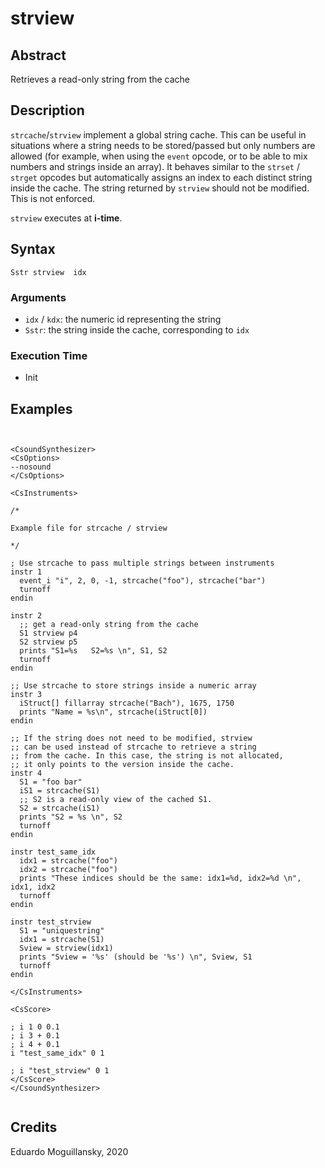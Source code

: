 # strview

## Abstract

Retrieves a read-only string from the cache


## Description

`strcache`/`strview` implement a global string cache. This can be useful in
situations where a string needs to be stored/passed but only numbers are allowed
(for example, when using the `event` opcode, or to be able to mix numbers and
strings inside an array). It behaves similar to the `strset` / `strget` opcodes
but automatically assigns an index to each distinct string inside the cache. The
string returned by `strview` should not be modified. This is not enforced.


`strview` executes at **i-time**.


## Syntax

    Sstr strview  idx

### Arguments

* `idx` / `kdx`: the numeric id representing the string
* `Sstr`: the string inside the cache, corresponding to `idx`

### Execution Time

* Init


## Examples

```csound


<CsoundSynthesizer>
<CsOptions>
--nosound
</CsOptions>

<CsInstruments>

/*

Example file for strcache / strview

*/

; Use strcache to pass multiple strings between instruments
instr 1
  event_i "i", 2, 0, -1, strcache("foo"), strcache("bar")
  turnoff
endin

instr 2
  ;; get a read-only string from the cache
  S1 strview p4
  S2 strview p5
  prints "S1=%s   S2=%s \n", S1, S2
  turnoff
endin

;; Use strcache to store strings inside a numeric array
instr 3
  iStruct[] fillarray strcache("Bach"), 1675, 1750
  prints "Name = %s\n", strcache(iStruct[0])
endin

;; If the string does not need to be modified, strview
;; can be used instead of strcache to retrieve a string
;; from the cache. In this case, the string is not allocated,
;; it only points to the version inside the cache. 
instr 4
  S1 = "foo bar"
  iS1 = strcache(S1)
  ;; S2 is a read-only view of the cached S1.
  S2 = strcache(iS1)
  prints "S2 = %s \n", S2
  turnoff
endin
  
instr test_same_idx
  idx1 = strcache("foo")
  idx2 = strcache("foo")
  prints "These indices should be the same: idx1=%d, idx2=%d \n", idx1, idx2
  turnoff
endin

instr test_strview
  S1 = "uniquestring"
  idx1 = strcache(S1)
  Sview = strview(idx1)
  prints "Sview = '%s' (should be '%s') \n", Sview, S1
  turnoff
endin

</CsInstruments>

<CsScore>

; i 1 0 0.1
; i 3 + 0.1
; i 4 + 0.1
i "test_same_idx" 0 1

; i "test_strview" 0 1
</CsScore>
</CsoundSynthesizer>


```


## Credits

Eduardo Moguillansky, 2020
